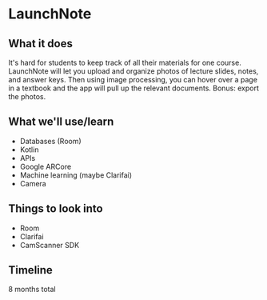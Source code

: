 # LaunchNote

## What it does
It's hard for students to keep track of all their materials for one course. LaunchNote will let you upload and organize photos of lecture slides, notes, and answer keys. Then using image processing, you can hover over a page in a textbook and the app will pull up the relevant documents. Bonus: export the photos.

## What we'll use/learn
* Databases (Room)
* Kotlin
* APIs
* Google ARCore
* Machine learning (maybe Clarifai)
* Camera

## Things to look into
* Room
* Clarifai
* CamScanner SDK

## Timeline
8 months total
